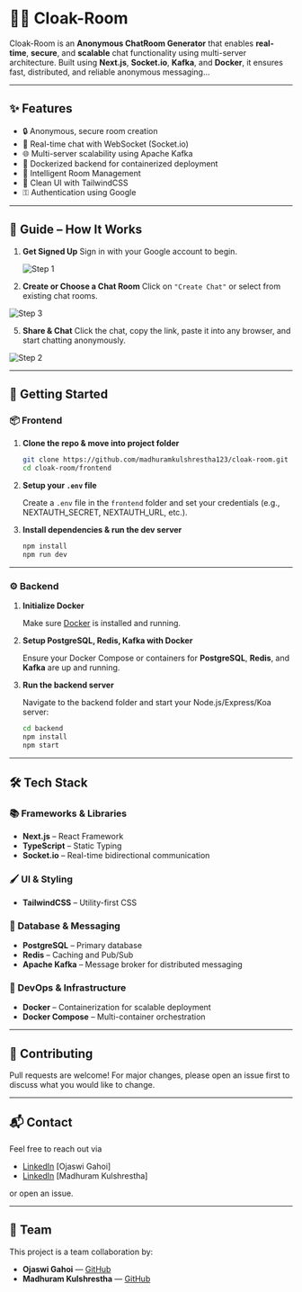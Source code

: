# 🕵️‍♂️ Cloak-Room

Cloak-Room is an **Anonymous ChatRoom Generator** that enables **real-time**, **secure**, and **scalable** chat functionality using multi-server architecture. Built using **Next.js**, **Socket.io**, **Kafka**, and **Docker**, it ensures fast, distributed, and reliable anonymous messaging...

---

## ✨ Features

* 🔒 Anonymous, secure room creation
* 💬 Real-time chat with WebSocket (Socket.io)
* 🌐 Multi-server scalability using Apache Kafka
* 🚀 Dockerized backend for containerized deployment
* 🧠 Intelligent Room Management
* 🎨 Clean UI with TailwindCSS
* ⚿ Authentication using Google

---

## 🧽 Guide – How It Works

1. **Get Signed Up**
   Sign in with your Google account to begin.
   
   ![Step 1](https://github.com/user-attachments/assets/e65df86c-a420-4550-aeb8-202d532a827e)


3. **Create or Choose a Chat Room**
   Click on `"Create Chat"` or select from existing chat rooms.
   
![Step 3](https://github.com/user-attachments/assets/b57154e3-a1e9-47de-bdca-f4575954e48f)

5. **Share & Chat**
   Click the chat, copy the link, paste it into any browser, and start chatting anonymously.
   
![Step 2](https://github.com/user-attachments/assets/a6eae40d-ca3d-4d24-b61e-23e59c2535c4)

---

## 🚀 Getting Started

### 📦 Frontend

1. **Clone the repo & move into project folder**

   ```bash
   git clone https://github.com/madhuramkulshrestha123/cloak-room.git
   cd cloak-room/frontend
   ```

2. **Setup your `.env` file**

   Create a `.env` file in the `frontend` folder and set your credentials (e.g., NEXTAUTH\_SECRET, NEXTAUTH\_URL, etc.).

3. **Install dependencies & run the dev server**

   ```bash
   npm install
   npm run dev
   ```

---

### ⚙️ Backend

1. **Initialize Docker**

   Make sure [Docker](https://www.docker.com/products/docker-desktop) is installed and running.

2. **Setup PostgreSQL, Redis, Kafka with Docker**

   Ensure your Docker Compose or containers for **PostgreSQL**, **Redis**, and **Kafka** are up and running.

3. **Run the backend server**

   Navigate to the backend folder and start your Node.js/Express/Koa server:

   ```bash
   cd backend
   npm install
   npm start
   ```

---

## 🛠️ Tech Stack

### 📚 Frameworks & Libraries

* **Next.js** – React Framework
* **TypeScript** – Static Typing
* **Socket.io** – Real-time bidirectional communication

### 🖌️ UI & Styling

* **TailwindCSS** – Utility-first CSS

### 📃 Database & Messaging

* **PostgreSQL** – Primary database
* **Redis** – Caching and Pub/Sub
* **Apache Kafka** – Message broker for distributed messaging

### 🐳 DevOps & Infrastructure

* **Docker** – Containerization for scalable deployment
* **Docker Compose** – Multi-container orchestration

---

## 🤝 Contributing

Pull requests are welcome! For major changes, please open an issue first to discuss what you would like to change.

---

## 📬 Contact

Feel free to reach out via 
- [LinkedIn](https://www.linkedin.com/in/ojaswigahoi/) [Ojaswi Gahoi]
- [LinkedIn](https://www.linkedin.com/in/madhuram-kulshrestha-24593a251/) [Madhuram Kulshrestha]

or open an issue.

---
## 🙌 Team

This project is a team collaboration by:

- **Ojaswi Gahoi** — [GitHub](https://github.com/ojaswi2c9t)
- **Madhuram Kulshrestha** — [GitHub](https://github.com/madhuramkulshrestha123) 
